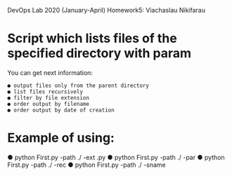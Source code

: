 DevOps Lab 2020 (January-April) Homework5: Viachaslau Nikifarau
# Script which lists files of the specified directory with param

You can get next information:

	● output files only from the parent directory
	● list files recursively
	● filter by file extension
	● order output by filename
	● order output by date of creation

# Example of using:

● python First.py -path ./ -ext .py
● python First.py -path ./ -par
● python First.py -path ./ -rec
● python First.py -path ./ -sname




